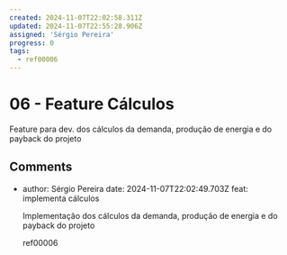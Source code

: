 ```yaml
---
created: 2024-11-07T22:02:58.311Z
updated: 2024-11-07T22:55:28.906Z
assigned: 'Sérgio Pereira'
progress: 0
tags:
  - ref00006
---
```


# 06 - Feature Cálculos

Feature para dev. dos cálculos da demanda, produção de energia e do payback do projeto

## Comments

- author: Sérgio Pereira
  date: 2024-11-07T22:02:49.703Z
  feat: implementa cálculos
  
  Implementação dos cálculos da demanda, produção de energia e do payback do projeto
  
  ref00006
